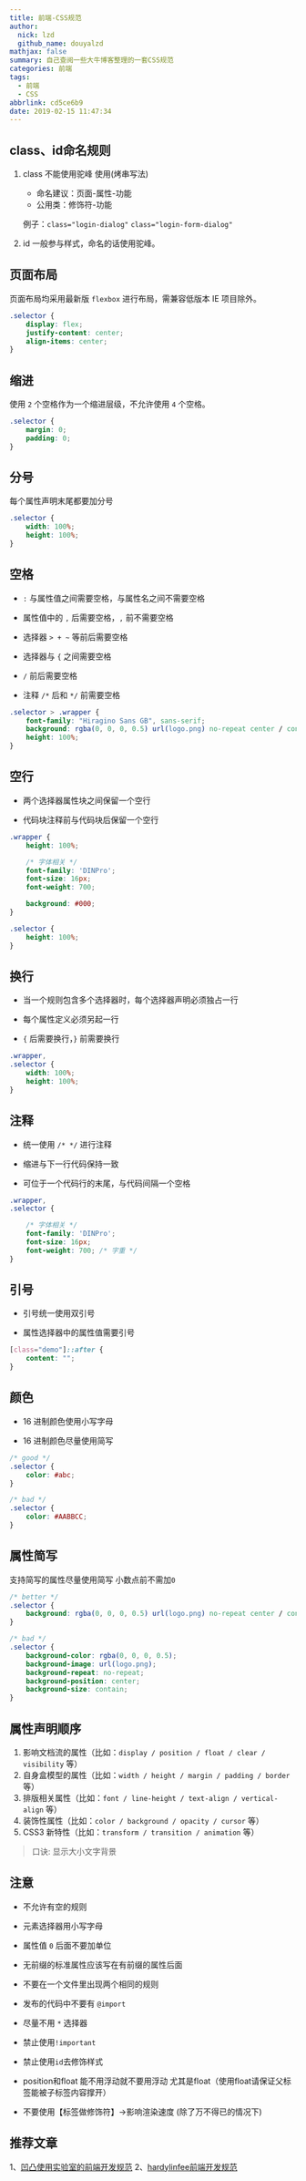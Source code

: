 ```yaml
---
title: 前端-CSS规范
author:
  nick: lzd
  github_name: douyalzd
mathjax: false
summary: 自己查阅一些大牛博客整理的一套CSS规范
categories: 前端
tags:
  - 前端
  - CSS
abbrlink: cd5ce6b9
date: 2019-02-15 11:47:34
---
```


## class、id命名规则

1. class 不能使用驼峰 使用(烤串写法) 
	- 命名建议：页面-属性-功能
	- 公用类：修饰符-功能

	例子：`class="login-dialog"`  `class="login-form-dialog"`
	
	
2. id 一般参与样式，命名的话使用驼峰。

## 页面布局

页面布局均采用最新版 `flexbox` 进行布局，需兼容低版本 IE 项目除外。

```css
.selector {
    display: flex;
    justify-content: center;
    align-items: center;
}
```

## 缩进

使用 `2` 个空格作为一个缩进层级，不允许使用 `4` 个空格。

```css
.selector {
    margin: 0;
    padding: 0;
}
```

## 分号

每个属性声明末尾都要加分号

```css
.selector {
    width: 100%;
    height: 100%;
}
```

## 空格

* `:` 与属性值之间需要空格，与属性名之间不需要空格

* 属性值中的 `,` 后需要空格，`,` 前不需要空格

* 选择器 `> + ~` 等前后需要空格

* 选择器与 `{` 之间需要空格

* `/` 前后需要空格

* 注释 `/*` 后和 `*/` 前需要空格

```css
.selector > .wrapper {
    font-family: "Hiragino Sans GB", sans-serif;
    background: rgba(0, 0, 0, 0.5) url(logo.png) no-repeat center / contain;
    height: 100%;
}
```

## 空行

* 两个选择器属性块之间保留一个空行

* 代码块注释前与代码块后保留一个空行

```css
.wrapper {
    height: 100%;

    /* 字体相关 */
    font-family: 'DINPro';
    font-size: 16px;
    font-weight: 700;

    background: #000;
}

.selector {
    height: 100%;
}
```

## 换行

* 当一个规则包含多个选择器时，每个选择器声明必须独占一行

* 每个属性定义必须另起一行

* `{` 后需要换行，`}` 前需要换行

```css
.wrapper,
.selector {
    width: 100%;
    height: 100%;
}
```

## 注释

* 统一使用 `/* */` 进行注释

* 缩进与下一行代码保持一致

* 可位于一个代码行的末尾，与代码间隔一个空格

```css
.wrapper,
.selector {

    /* 字体相关 */
    font-family: 'DINPro';
    font-size: 16px;
    font-weight: 700; /* 字重 */
}
```

## 引号

* 引号统一使用双引号

* 属性选择器中的属性值需要引号

```css
[class="demo"]::after {
    content: "";
}
```


## 颜色

* 16 进制颜色使用小写字母

* 16 进制颜色尽量使用简写

```css
/* good */
.selector {
    color: #abc;
}

/* bad */
.selector {
    color: #AABBCC;
}
```

## 属性简写

支持简写的属性尽量使用简写
小数点前不需加`0`
```css
/* better */
.selector {
    background: rgba(0, 0, 0, 0.5) url(logo.png) no-repeat center / contain;
}

/* bad */
.selector {
    background-color: rgba(0, 0, 0, 0.5);
    background-image: url(logo.png);
    background-repeat: no-repeat;
    background-position: center;
    background-size: contain;
}
```

## 属性声明顺序

1. 影响文档流的属性（比如：`display / position / float / clear / visibility` 等）
2. 自身盒模型的属性（比如：`width / height / margin / padding / border` 等）
3. 排版相关属性（比如：`font / line-height / text-align / vertical-align` 等）
4. 装饰性属性（比如：`color / background / opacity / cursor` 等） 
5. CSS3 新特性（比如：`transform / transition / animation` 等）
> 口诀: 显示大小文字背景


## 注意

* 不允许有空的规则

* 元素选择器用小写字母

* 属性值 `0` 后面不要加单位

* 无前缀的标准属性应该写在有前缀的属性后面

* 不要在一个文件里出现两个相同的规则

* 发布的代码中不要有 `@import`

* 尽量不用 `*` 选择器

* 禁止使用`!important`

* 禁止使用`id`去修饰样式

* position和float 能不用浮动就不要用浮动 尤其是float（使用float请保证父标签能被子标签内容撑开）

* 不要使用【标签做修饰符】->影响渲染速度 (除了万不得已的情况下)

## 推荐文章
1、[凹凸使用实验室的前端开发规范](https://guide.aotu.io/docs/)
2、[hardylinfee前端开发规范](https://github.com/hardylinfee/styleguide)